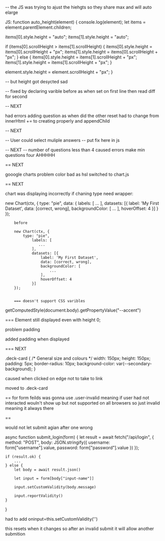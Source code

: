 -- the JS was trying to ajust the hiehgts so they share max and will auto elarge 

JS:
function auto_height(element) {
  console.log(element);
  let items = element.parentElement.children;

  items[0].style.height = "auto";
  items[1].style.height = "auto";

  if (items[0].scrollHeight > items[1].scrollHeight) {
    items[0].style.height = items[0].scrollHeight + "px";
    items[1].style.height = items[0].scrollHeight + "px";
  } else {
    items[0].style.height = items[1].scrollHeight + "px";
    items[1].style.height = items[1].scrollHeight + "px";
  }

  element.style.height = element.scrollHeight + "px";
}

-- but height got desycted sad

-- fixed by declaring varible before as when set on first line then read diff for second



-- NEXT

had errors adding question as when did the other reset had to change from innerHtml += 
to creating properly and appendChild


-- NEXT

-- User could select muliple answers
-- put fix here in js


-- NEXT
-- number of questions less than 4 caused errors make min questions four AHHHHH


== NEXT

gooogle charts problem color bad as hsl switched to chart.js

== NEXT

chart was displaying incorrectly if chaning type need wrapper:

new Chart(ctx, {
            type: "pie",
            data: {
                labels: [
                   ...
                ],
                datasets: [{
                    label: 'My First Dataset',
                    data: [correct, wrong],
                    backgroundColor: [
                        ...
                    ],
                    hoverOffset: 4
                }]
            }
        });

        before

        new Chart(ctx, {
            type: "pie",
                labels: [
                   ...
                ],
                datasets: [{
                    label: 'My First Dataset',
                    data: [correct, wrong],
                    backgroundColor: [
                        ...
                    ],
                    hoverOffset: 4
                }]
        });


        === doesn't support CSS varibles
 getComputedStyle(document.body).getPropertyValue("--accent")

=== Element still displayed even with height 0; 

problem padding 

added padding when displayed

=== NEXT

.deck-card {
    /* General size and colours */
    width: 150px;
    height: 150px;
    padding: 5px;
    border-radius: 10px;
    background-color: var(--secondary-background);
}

caused when clicked on edge not to take to link

moved to .deck-card 

== for form feilds was gonna use .user-invalid meaning if user had not interacted wouln't show up but not supported on all browsers so just invalid meaning it always there


== 

would not let submit agian after one wrong

async function submit_login(form) {
    let result = await fetch("/api/login", {
        method: "POST",
        body: JSON.stringify({
            username: form["username"].value,
            password: form["password"].value
        })
    });

    if (result.ok) {
        ...
    } else {
        let body = await result.json()

        let input = form[body["input-name"]]

        input.setCustomValidity(body.message)

        input.reportValidity()
    }
}

had to add oninput=this.setCustomValidity('') 

this resets when it changes so after an invalid submit it will allow another submition